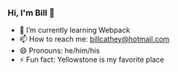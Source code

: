 ### Hi, I'm Bill 👋

- 🌱 I’m currently learning Webpack
- 📫 How to reach me: [billcathey@hotmail.com](billcathey@hotmail.com)
- 😄 Pronouns: he/him/his
- ⚡ Fun fact: Yellowstone is my favorite place
